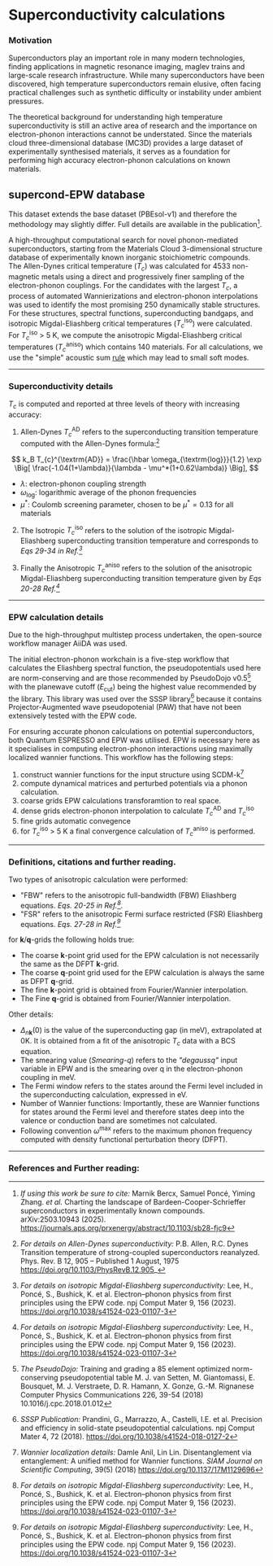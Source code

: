 # Superconductivity calculations

### Motivation

Superconductors play an important role in many modern technologies, finding applications in magnetic resonance imaging, maglev trains and large-scale research infrastructure. While many superconductors have been discovered, high temperature superconductors remain elusive, often facing practical challenges such as synthetic difficulty or instability under ambient pressures.

The theoretical background for understanding high temperature superconductivity is still an active area of research and the importance on electron-phonon interactions cannot be understated. Since the materials cloud three-dimensional database (MC3D) provides a large dataset of experimentally synthesised materials, it serves as a foundation for performing high accuracy electron-phonon calculations on known materials.

## supercond-EPW database

This dataset extends the base dataset (PBEsol-v1) and therefore the methodology may slightly differ. Full details are available in the publication[^1].

A high-throughput computational search for novel phonon-mediated superconductors, starting from the Materials Cloud 3-dimensional structure database of experimentally known inorganic stoichiometric compounds. The Allen-Dynes critical temperature ($T_{c}$) was calculated for 4533 non-magnetic metals using a direct and progressively finer sampling of the electron-phonon couplings. For the candidates with the largest $T_{c}$, a process of automated Wannierizations and electron-phonon interpolations was used to identify the most promising 250 dynamically stable structures. For these structures, spectral functions, superconducting bandgaps, and isotropic Migdal-Eliashberg critical temperatures ($T_{c}^{\textrm{iso}}$) were calculated. For $T_{c}^{\textrm{iso}}$ > 5 K, we compute the anisotropic Migdal-Eliashberg critical temperatures ($T_{c}^{\textrm{aniso}}$) which contains 140 materials. For all calculations, we use the "simple" acoustic sum [rule](https://docs.epw-code.org/doc/Inputs.html#asr-typ) which may lead to small soft modes.

---

### Superconductivity details

$T_c$ is computed and reported at three levels of theory with increasing accuracy:

1. Allen-Dynes $T_{c}^{\textrm{AD}}$ refers to the superconducting transition temperature computed with the Allen-Dynes formula:[^2]

$$
k_B T_{c}^{\textrm{AD}} = \frac{\hbar \omega_{\textrm{log}}}{1.2} \exp \Big[ \frac{-1.04(1+\lambda)}{\lambda - \mu^*(1+0.62\lambda)}   \Big],
$$

- $\lambda$: electron-phonon coupling strength
- $\omega_{\textrm{log}}$: logarithmic average of the phonon frequencies
- $\mu^*$: Coulomb screening parameter, chosen to be $\mu^*=0.13$ for all materials

2. The Isotropic $T_{c}^{\textrm{iso}}$ refers to the solution of the isotropic Migdal-Eliashberg superconducting transition temperature and corresponds to _Eqs 29-34 in Ref.[^3]_

3. Finally the Anisotropic $T_{c}^{\textrm{aniso}}$ refers to the solution of the anisotropic Migdal-Eliashberg superconducting transition temperature given by _Eqs 20-28 Ref.[^3]_

---

### EPW calculation details

Due to the high-throughput multistep process undertaken, the open-source workflow manager AiiDA was used.

The initial electron-phonon workchain is a five-step workflow that calculates the Eliashberg spectral function, the pseudopotentials used here are norm-conserving and are those recommended by PseudoDojo v0.5[^5] with the planewave cutoff ($E_{\textrm{cut}}$) being the highest value recommended by the library. This library was used over the SSSP library[^4] because it contains Projector-Augmented wave pseudopotenial (PAW) that have not been extensively tested with the EPW code.

For ensuring accurate phonon calculations on potential superconductors, both Quantum ESPRESSO and EPW was utilised. EPW is necessary here as it specialises in computing electron-phonon interactions using maximally localized wannier functions. This workflow has the following steps:

1. construct wannier functions for the input structure using SCDM-k[^6]
2. compute dynamical matrices and perturbed potentials via a phonon calculation.
3. coarse grids EPW calculations transforamtion to real space.
4. dense grids electron-phonon interpolation to calculate $T_{c}^{\textrm{AD}}$ and $T_{c}^{\textrm{iso}}$
5. fine grids automatic convegence
6. for $T_{c}^{\textrm{iso}}$ > 5 K a final convergence calculation of $T_{c}^{\textrm{aniso}}$ is performed.

---

### Definitions, citations and further reading.

Two types of anisotropic calculation were performed:

- "FBW" refers to the anisotropic full-bandwidth (FBW) Eliashberg equations. _Eqs. 20-25 in Ref.[^3]._
- "FSR" refers to the anisotropic Fermi surface restricted (FSR) Eliashberg equations. _Eqs. 27-28 in Ref.[^3]_

for **k**/**q**-grids the following holds true:

- The coarse **k**-point grid used for the EPW calculation is not necessarily the same as the DFPT **k**-grid.
- The coarse **q**-point grid used for the EPW calculation is always the same as DFPT **q**-grid.
- The fine **k**-point grid is obtained from Fourier/Wannier interpolation.
- The Fine **q**-grid is obtained from Fourier/Wannier interpolation.

Other details:

- $\Delta_{n\mathbf{k}}(0)$ is the value of the superconducting gap (in meV), extrapolated at 0K. It is obtained from a fit of the anisotropic $T_c$ data with a BCS equation.
- The smearing value (_Smearing-q_) refers to the _"degaussq"_ input variable in EPW and is the smearing over q in the electron-phonon coupling in meV.
- The Fermi window refers to the states around the Fermi level included in the superconducting calculation, expressed in eV.
- Number of Wannier functions: Importantly, these are Wannier functions for states around the Fermi level and therefore states deep into the valence or conduction band are sometimes not calculated.
- Following convention $\omega^{\textrm{max}}$ refers to the maximum phonon frequency computed with density functional perturbation theory (DFPT).

---

### References and Further reading:

[^1]:
    _If using this work be sure to cite:_ Marnik Bercx, Samuel Poncé, Yiming Zhang. _et al._ Charting the landscape of Bardeen-Cooper-Schrieffer superconductors in experimentally known compounds. arXiv:2503.10943 (2025).  
    https://journals.aps.org/prxenergy/abstract/10.1103/sb28-fjc9

[^2]:
    _For details on Allen-Dynes superconductivity:_ P.B. Allen, R.C. Dynes Transition temperature of strong-coupled superconductors reanalyzed. Phys. Rev. B 12, 905 – Published 1 August, 1975
    https://doi.org/10.1103/PhysRevB.12.905_

[^3]: _For details on isotropic Migdal-Eliashberg superconductivity:_ Lee, H., Poncé, S., Bushick, K. et al. Electron–phonon physics from first principles using the EPW code. npj Comput Mater 9, 156 (2023). https://doi.org/10.1038/s41524-023-01107-3

[^4]: _SSSP Publication:_ Prandini, G., Marrazzo, A., Castelli, I.E. et al. Precision and efficiency in solid-state pseudopotential calculations. npj Comput Mater 4, 72 (2018). https://doi.org/10.1038/s41524-018-0127-2

[^5]:
    _The PseudoDojo:_ Training and grading a 85 element optimized norm-conserving pseudopotential table
    M. J. van Setten, M. Giantomassi, E. Bousquet, M. J. Verstraete, D. R. Hamann, X. Gonze, G.-M. Rignanese
    Computer Physics Communications 226, 39-54 (2018)
    10.1016/j.cpc.2018.01.012

[^6]:
    _Wannier localization details:_ Damle Anil, Lin Lin. Disentanglement via entanglement: A unified method for Wannier functions. _SIAM Journal on Scientific Computing_, 39(5) (2018)
    https://doi.org/10.1137/17M1129696
